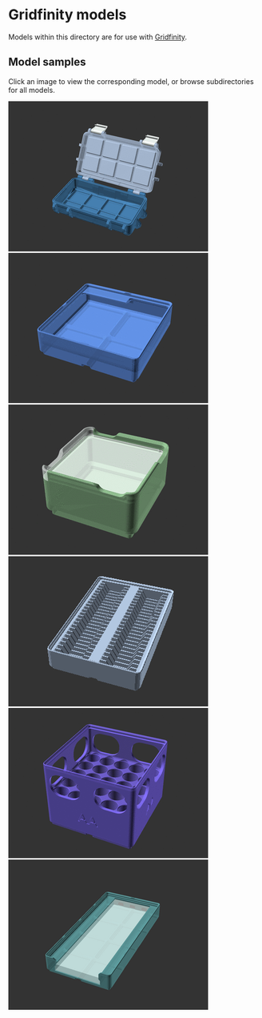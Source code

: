 # Gridfinity models

Models within this directory are for use with [Gridfinity][gridfinity].

## Model samples

Click an image to view the corresponding model, or browse subdirectories
for all models.

[![Gridfinity Rugged Storage Box, Parametric and Customizable](rugged-box/images/readme/demo-dimensions.gif)](rugged-box/)
[![Gridfinity Rebuilt Bins (remix)](rebuilt-bins/images/readme/demo.gif)](rebuilt-bins/)
[![Gridfinity Bins with Lids (parametric remix)](lid-bins/images/readme/demo.gif)](lid-bins/)
[![Gridfinity Material Swatches Holder V2](material-swatch-bins/images/readme/demo.gif)](material-swatch-bins/)
[![Gridfinity Battery Bins](battery-bins/images/readme/demo.gif)](battery-bins/)
[![Gridfinity Breadboard Bins](breadboard-bins/images/readme/demo.png)](breadboard-bins/)

[gridfinity]: https://www.youtube.com/watch?v=ra_9zU-mnl8
